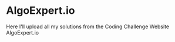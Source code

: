 # AlgoExpert.io

Here I'll upload all my solutions from the Coding Challenge Website AlgoExpert.io

